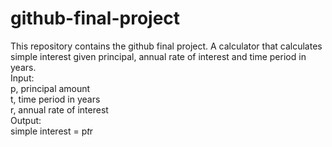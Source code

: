 # github-final-project
This repository contains the github final project. A calculator that calculates simple interest given principal, annual rate of interest and time period in years.<br>
Input: <br>
   p, principal amount <br>
   t, time period in years <br>
   r, annual rate of interest <br>
Output: <br>
   simple interest = p*t*r

